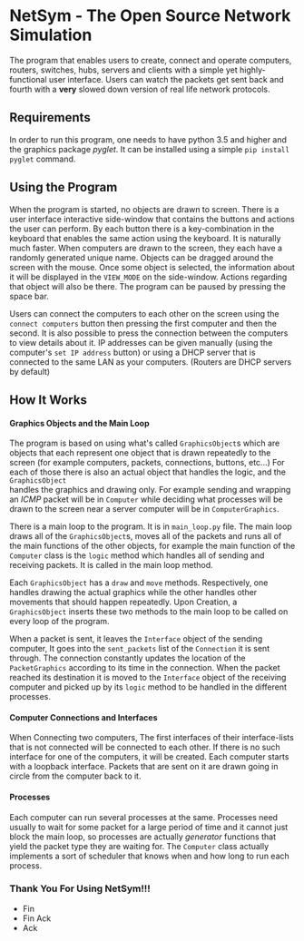 # NetSym - The Open Source Network Simulation #

The program that enables users to create, connect and operate computers, 
routers, switches, hubs, servers and clients with a simple yet highly-functional user 
interface. Users can watch the packets get sent back and fourth with a **very** slowed 
down version of real life network protocols.

## Requirements ##
In order to run this program, one needs to have python 3.5 and higher and the graphics
package *pyglet*. It can be installed using a simple `pip install pyglet` command.

## Using the Program ##
When the program is started, no objects are drawn to screen.
There is a user interface interactive side-window that contains the buttons and actions
the user can perform.
By each button there is a key-combination in the keyboard that enables the same
action using the keyboard. It is naturally much faster.
When computers are drawn to the screen, they each have a randomly generated unique name.
Objects can be dragged around the screen with the mouse.
Once some object is selected, the information about it will be displayed in the `VIEW_MODE` 
on the side-window. Actions regarding that object will also be there.
The program can be paused by pressing the space bar.

Users can connect the computers to each other on the screen using the `connect computers` button
then pressing the first computer and then the second. It is also possible to press the 
connection between the computers to view details about it.
IP addresses can be given manually (using the computer's `set IP address` button) or
using a DHCP server that is connected to the same LAN as your computers. (Routers are 
DHCP servers by default)

## How It Works ##

#### Graphics Objects and the Main Loop ###

The program is based on using what's called `GraphicsObject`s which are objects that
each represent one object that is drawn repeatedly to the screen (for example computers,
packets, connections, buttons, etc...)
For each of those there is also an actual object that handles the logic, and the `GraphicsObject`\
handles the graphics and drawing only.
For example sending and wrapping an _ICMP_ packet will be in `Computer` while deciding
what processes will be drawn to the screen near a server computer will be in `ComputerGraphics`.

There is a main loop to the program. It is in `main_loop.py` file. The main loop draws
all of the `GraphicsObject`s, moves all of the packets and runs all of the main functions of
the other objects, for example the main function of the `Computer` class is the `logic` method
which handles all of sending and receiving packets. It is called in the main loop method.  

Each `GraphicsObject` has a `draw` and `move` methods. Respectively, one handles drawing the actual graphics
while the other handles other movements that should happen repeatedly.
Upon Creation, a `GraphicsObject` inserts these two methods to the main loop to be called
on every loop of the program.

When a packet is sent, it leaves the `Interface` object of the sending computer,
It goes into the `sent_packets` list of the `Connection` it is sent through.
The connection constantly updates the location of the `PacketGraphics` according to its
time in the connection. 
When the packet reached its destination it is moved to the `Interface` object of the 
receiving computer and picked up by its `logic` method to be handled in the different processes.

#### Computer Connections and Interfaces ####
When Connecting two computers, The first interfaces of their interface-lists that is not connected will be 
connected to each other.
If there is no such interface for one of the computers, it will be created.
Each computer starts with a loopback interface. Packets that are sent on it are drawn going in circle
from the computer back to it.

#### Processes ####
Each computer can run several processes at the same.
Processes need usually to wait for some packet for a large period of time and it cannot just block
the main loop, so processes are actually _generator_ functions that yield the packet type they are waiting for.
The `Computer` class actually implements a sort of scheduler that knows when and how long to run each process.  

### Thank You For Using NetSym!!! ###

* Fin
* Fin Ack
* Ack